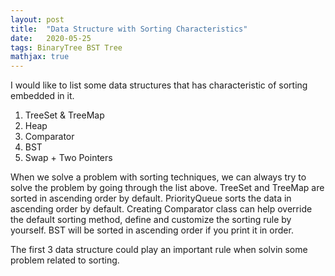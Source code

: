 ```yaml
---
layout: post
title:  "Data Structure with Sorting Characteristics"
date:   2020-05-25
tags: BinaryTree BST Tree
mathjax: true
---
```


I would like to list some data structures that has characteristic of sorting embedded in it.

1. TreeSet & TreeMap
2. Heap
3. Comparator
4. BST
5. Swap + Two Pointers

When we solve a problem with sorting techniques, we can always try to solve the problem by going through the list above. TreeSet and TreeMap are sorted in ascending order by default. PriorityQueue sorts the data in ascending order by default. Creating Comparator class can help override the default sorting method, define and customize the sorting rule by yourself. BST will be sorted in ascending order if you print it in order.

The first 3 data structure could play an important rule when solvin some problem related to sorting.